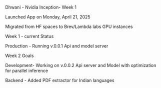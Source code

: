 Dhwani - Nvidia Inception- Week 1 


Launched App on Monday, April 21, 2025

Migrated from HF spaces to Brev/Lambda labs GPU instances

Week 1 - current Status 

Production - Running v.0.0.1 Api and model server 

Week 2 Goals 

Development- Working on v.0.0.2 Api server and Model with optimization for parallel inference 

Backend - Added PDF extractor for Indian languages 


